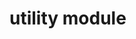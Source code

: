 # utility module

<!-- ## ::: ttkbootstrap.utility
    selection:
        filters: ["!^_", "^__init__"] -->
